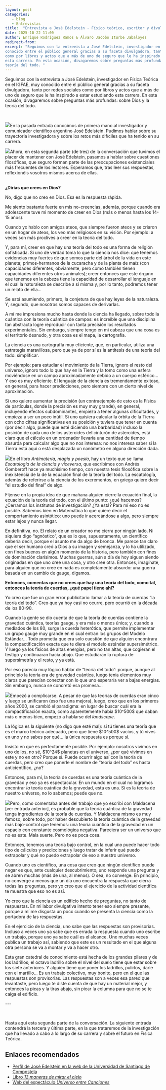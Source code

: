 ```yaml
---
layout: post
categories: 
   - blog 
   - Entrevistas 
title:  "Entrevista a José Edelstein - Físico teórico, escritor y divulgador científico. Parte II"
date: 2025-10-22 11:00
author: Enrique Rodríguez Ramos & Álvaro Jacobo Iturbe Jabaloyes
redirect-from:
excerpt: "Seguimos con la entrevista a José Edelstein, investigador en Física Teórica en el IGFAE, muy 
conocido entre el público general gracias a su faceta divulgadora, tanto por redes sociales 
como por libros y actos que a más de uno de seguro que le ha inspirado a estar estudiando 
esta carrera. En esta ocasión, divagaremos sobre preguntas más profundas: sobre Dios y la 
teoría del todo. "
---
```


<section class="blog">

<p class="clearfix">
Seguimos con la entrevista a José Edelstein, investigador en Física Teórica en el IGFAE, muy 
conocido entre el público general gracias a su faceta divulgadora, tanto por redes sociales 
como por libros y actos que a más de uno de seguro que le ha inspirado a estar estudiando 
esta carrera. En esta ocasión, divagaremos sobre preguntas más profundas: sobre Dios y la 
teoría del todo. 
</p>

<br>


<p>
<img class="img-right" src="/img/blog/foto_los_tres.jpeg">En la pasada entrada conocimos de primera mano al investigador y comunicador científico 
argentino José Edelstein. Pudimos hablar sobre su trayectoria investigadora y sobre los retos 
más difíciles que ha tenido en su carrera. 
</p> 
<p> 
<img class="img-left" src="/img/blog/edelstein_perfil.jpg">Ahora, en esta segunda parte (de tres) de la conversación que tuvimos el placer de mantener 
con José Edelstein, pasamos a hablar sobre cuestiones filosóficas, que seguro forman parte de 
las preocupaciones existenciales más frecuentes de los lectores. Esperamos que, tras leer sus 
respuestas, reflexionéis vosotros mismos acerca de ellas. 
</p> 
<br> 
<b>¿Dirías que crees en Dios?</b> 
</p> 
<p> 
No, digo que no creo en Dios. Esa es la respuesta rápida.  
</p> 
<p> 
Me siento bastante fuerte en mis no-creencias, además, porque cuando era adolescente tuve 
mi momento de creer en Dios (más o menos hasta los 14-15 años).  
</p> 
<p> 
Cuando yo hablo con amigos ateos, que siempre fueron ateos y se criaron en un hogar de 
ateos, los veo más religiosos en su visión. Por ejemplo: a veces son más proclives a creer en la 
teoría del todo. 
</p> 
<p> 
Y, para mí, creer en que hay una teoría del todo es una forma de religión sofisticada. Si uno de 
verdad toma lo que la ciencia nos dice: que tenemos evidencias muy fuertes de que somos 
parte del árbol de la vida en este planeta; primos-hermanos de la cucaracha y de la planta de 
maíz (con capacidades diferentes, obviamente, pero como también tienen capacidades 
diferentes otros animales); creer entonces que este órgano que tenemos en la cabeza tiene la 
capacidad de desarrollar el lenguaje en el cual la naturaleza se describe a sí misma y, por lo 
tanto, podremos tener un relato de ella... 
</p> 
<p> 
Se está asumiendo, primero, la conjetura de que hay leyes de la naturaleza. Y, segundo, que 
nosotros somos capaces de derivarlas.  
</p> 
<p> 
A mí me impresiona mucho hasta donde la ciencia ha llegado, sobre todo la cuántica con la 
teoría cuántica de campos: es increíble que una disciplina tan abstracta logre reproducir con 
tanta precisión los resultados experimentales. Sin embargo, siempre tengo en mi cabeza que 
una cosa es el territorio desnudo, y otra cosa es el mapa, la cartografía. 
</p> 
<p> 
La ciencia es una cartografía muy eficiente, que, en particular, utiliza una estrategia 
maravillosa, pero que ya de por sí es la antítesis de una teoría del todo: simplificar. 
</p> 
<p> 
Por ejemplo: para estudiar el movimiento de la Tierra, ignoro el resto del universo, ignoro todo 
lo que hay en la Tierra y la tomo como una esfera moviéndose en un campo aproximadamente 
debido a un cuerpo esférico… Y eso es muy eficiente. El lenguaje de la ciencia es 
tremendamente exitoso, en general, para hacer predicciones, pero siempre con un cierto nivel 
de aproximación. 
</p> 
<p> 
Si uno quiere aumentar la precisión (un contraejemplo de esto es la Física de partículas, donde 
la precisión es muy muy grande), en general, incluyendo efectos subdominantes, empieza a 
tener algunas dificultades, y empieza a ser un poco inútil. Si uno quisiera calcular la órbita de la 
Tierra con ocho cifras significativas en su posición y tuviera que tener en cuenta (por decir 
algo, puede que esté diciendo una barbaridad) incluso la posición de cada uno de los 
asteroides del cinturón de asteroides, está claro que el cálculo en un ordenador llevaría una 
cantidad de tiempo absurda para calcular algo que no nos interesa: no nos interesa saber si la 
Tierra está aquí o está desplazada un nanómetro en alguna dirección dada. 
</p> 
<p> 
<img class="img-left" src="/img/blog/antimateria-magia-y-poesia.jpg">En el libro <i>Antimateria, magia y poesía</i>, hay un texto que se llama <i>Escatología de la 
ciencia y viceversa</i>, que escribimos con Andrés Gomberoff hace ya muchísimo tiempo, con 
nuestra tesis filosófica sobre la inexistencia de la de la ecuación final de la teoría del todo. La 
escatología, además de referirse a la ciencia de los excrementos, en griego quiere decir “el 
estudio del final” de algo. 
</p> 
<p> 
Fíjense en la propia idea de que mañana alguien cierre la ecuación final, la ecuación de la 
teoría del todo, con el último punto: ¿qué hacemos? ¿Cerramos los institutos de investigación? 
¿Ya está? Para mí eso no es posible. Sabemos bien en Matemática lo que quiere decir el 
comportamiento asintótico: uno puede ir acercándose a algo, pero siempre estar lejos y nunca 
llegar. 
</p> 
<p> 
En definitiva, no. El relato de un creador no me cierra por ningún lado. Ni siquiera digo 
“agnóstico”, que es lo que, supuestamente, un científico debería decir, porque el asunto me da 
algo de bronca. Me parece tan claro que el ser humano creó a Dios a su imagen y semejanza, y 
lo ha utilizado, con fines buenos en algún momento de la historia, pero también con fines de 
dominación clarísimos. Muchas guerras, aún a día de hoy siguen siendo originadas en que uno 
cree una cosa, y otro cree otra. Entonces, imagínate, para alguien que no cree en nada es 
completamente absurdo: una guerra basada en un cambio de gauge, digamos. 
</p> 
<p> 
<b>Entonces, comentas que no crees que hay una teoría del todo, como tal, entonces la 
teoría de cuerdas, ¿qué papel tiene ahí?</b> 
</p> 
<p> 
Yo creo que fue un gran error publicitario llamar a la teoría de cuerdas “la teoría del todo”. 
Creo que ya hoy casi no ocurre, pero ocurrió en la década de los 80-90.  
</p> 
<p> 
Cuando la gente se dio cuenta de que la teoría de cuerdas contiene la gravedad cuántica, 
teorías gauge, y era más o menos única; y, cuando a mediados de los 80, surge la cuerda 
heterótica, que permite implementar un grupo gauge muy grande en el cual entran los grupos 
del Modelo Estándar… Todo prometía que era solo cuestión de que alguien encontrara la 
compactificación exacta que te diera el modelo estándar supersimétrico. Y luego ya los físicos 
de altas energías, pero no tan altas, que cogieran el testigo y continuaran hacia abajo. Que 
estudiaran la ruptura de supersimetría y el resto, y ya está.  
</p> 
<p> 
Por eso parecía muy lógico hablar de “teoría del todo”: porque, aunque al principio la teoría 
era de gravedad cuántica, luego tenía elementos muy claros que parecían conectar con lo que 
uno esperaría ver a bajas energías. Sin embargo, nunca se concretó esa promesa… 
</p> 
<p> 
<img class="img-left" src="/img/blog/Mtheory.jpeg">Empezó a complicarse. A pesar de que las teorías de cuerdas eran cinco y luego se unificaron 
(eso fue una mejora), luego, creo que en los primeros años 2000, se cambió el paradigma: en 
lugar de buscar cuál era la compactificación exacta, como aparentemente había $10^500$ que 
daban más o menos bien, empezó a hablarse del <i>landscape</i>.  
</p> 
<p> 
La lógica es la siguiente (no digo que esté mal): si tú tienes una teoría que es el marco teórico 
adecuado, pero que tiene $10^500$ vacíos, y tú vives en uno y no sabes por qué… la única 
respuesta es porque sí. 
</p> 
<p> 
Insisto en que es perfectamente posible. Por ejemplo: nosotros vivimos en uno de los, no sé, 
$10^24$ planetas en el universo, ¿por qué vivimos en este y no en otro? Porque sí. Puede 
ocurrir algo así con la teoría de cuerdas, pero creo que ponerle el nombre de “teoría del todo” 
es hasta anticientífico, ¿no? 
</p> 
<p> 
Entonces, para mí, la teoría de cuerdas es una teoría cuántica de la gravedad y eso ya es 
espectacular. En un mundo en el cual no logramos encontrar <i>la</i>  teoría cuántica de la 
gravedad, esta es una. Si es la teoría de nuestro universo, no lo sabemos; puede que no. 
</p> 
<p> 
<img class="img-left" src="/img/blog/maldacena y edelstein.jpg">Pero, como comentaba antes del trabajo que yo escribí con Maldacena [ver entrada anterior], 
es probable que la teoría cuántica de la gravedad tenga ingredientes de la teoría de cuerdas. Y 
Maldacena mismo es muy famoso, sobre todo, por haber descubierto la teoría cuántica de la 
gravedad más bajo-control que tenemos: una teoría cuántica de la gravedad en un espacio con 
constante cosmológica negativa. Pareciera ser un universo que no es este. Mala suerte. Pero 
no es poca cosa.  
</p> 
<p> 
Entonces, tenemos una teoría bajo control, en la cual uno puede hacer todo tipo de cálculos y 
predicciones y luego tratar de inferir qué puedo extrapolar y qué no puedo extrapolar de eso a 
nuestro universo.  
</p> 
<p> 
Cuando uno es científico, una cosa que creo que ningún científico puede negar es que, ante 
cualquier descubrimiento, uno responde una pregunta y se abren muchas (más de una, al 
menos). O sea, no converge. En principio, no converge a menos que un día uno encuentra la 
respuesta que cierra todas las preguntas, pero yo creo que el ejercicio de la actividad científica 
te muestra que eso no es así. 
</p> 
<p> 
Yo creo que la ciencia es un edificio hecho de preguntas, no tanto de respuestas. En mi labor 
divulgativa intento tener eso siempre presente, porque a mí me disgusta un poco cuando se 
presenta la ciencia como la portadora de las respuestas. 
</p> 
<p> 
En el ejercicio de la ciencia, uno sabe que las respuestas son provisorias. Incluso a veces uno ya 
sabe que es errada la respuesta cuando uno escribe un trabajo, porque uno ya sabe cuál es el 
alcance. Uno muchas veces publica un trabajo así, sabiendo que este es un resultado en el que 
alguna otra persona se va a montar y va a hacer otro. 
</p> 
<p> 
Esta gran catedral de conocimiento está hecha de los grandes pilares y de los ladrillos; el 
octavo ladrillo sobre el nivel del suelo tiene que estar sobre los siete anteriores. Y alguien tiene 
que poner los ladrillos, pulirlos, darle con el martillo… Es un trabajo colectivo, muy bonito, 
pero en el que las respuestas son provisorias. Las respuestas son a veces esa pared que 
levantaste, pero luego te diste cuenta de que hay un material mejor, y entonces la picas y la 
tiras abajo, sin picar la columna para que no se te caiga el edificio. 
</p> 
<p> 
  ---  
</p> 
<br> 
<p> 
Hasta aquí esta segunda parte de la conversación. La siguiente entrada contendrá la tercera y 
última parte, en la que trataremos de la investigación que ha llevado a cabo a lo largo de su 
carrera y sobre el futuro en Física Teórica. 
</p> 
<h2>Enlaces recomendados</h2>
<ul>
  <li><a href="https://www.usc.gal/es/departamento/fisica-particulas/directorio/jose-daniel-edelstein-glaubach-143228"> Perfil de José Edelstein en la web de la Universidad de Santiago de Compostela</a></li>
  <li><a href="https://www.plataformaeditorial.com/libro/10747-trece-maneras-de-mirar-el-cielo"> Libro <i>13 maneras de mirar el cielo</i></a></li>
  <li><a href="https://universoentrecanciones.my.canva.site/">Web del espectáculo <i>Universo entre Canciones</i></a></li>
</ul>
</section>
